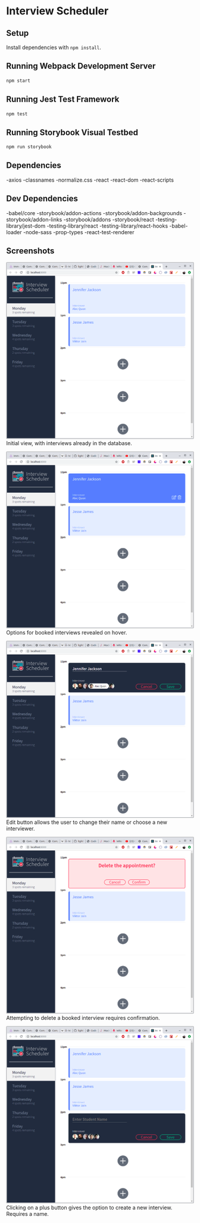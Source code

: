 # Interview Scheduler

## Setup

Install dependencies with `npm install`.

## Running Webpack Development Server

```sh
npm start
```

## Running Jest Test Framework

```sh
npm test
```

## Running Storybook Visual Testbed

```sh
npm run storybook
```
## Dependencies

-axios
-classnames
-normalize.css
-react
-react-dom
-react-scripts

## Dev Dependencies
-babel/core
-storybook/addon-actions
-storybook/addon-backgrounds
-storybook/addon-links
-storybook/addons
-storybook/react
-testing-library/jest-dom
-testing-library/react
-testing-library/react-hooks
-babel-loader
-node-sass
-prop-types
-react-test-renderer


## Screenshots


![Initial view, with interviews already in the database.](https://github.com/JakeFantin/scheduler/blob/master/docs/main.png?raw=true)
Initial view, with interviews already in the database.

![Options for booked interviews revealed on hover.](https://github.com/JakeFantin/scheduler/blob/master/docs/hover.png?raw=true)
Options for booked interviews revealed on hover.

![Edit button allows the user to change their name or choose a new interviewer.](https://github.com/JakeFantin/scheduler/blob/master/docs/edit.png?raw=true)
Edit button allows the user to change their name or choose a new interviewer.

![Attempting to delete a booked interview requires confirmation.](https://github.com/JakeFantin/scheduler/blob/master/docs/delete.png?raw=true)
Attempting to delete a booked interview requires confirmation.

![Clicking on a plus button gives the option to create a new interview. Requires a name.](https://github.com/JakeFantin/scheduler/blob/master/docs/create.png?raw=true)
Clicking on a plus button gives the option to create a new interview. Requires a name.
